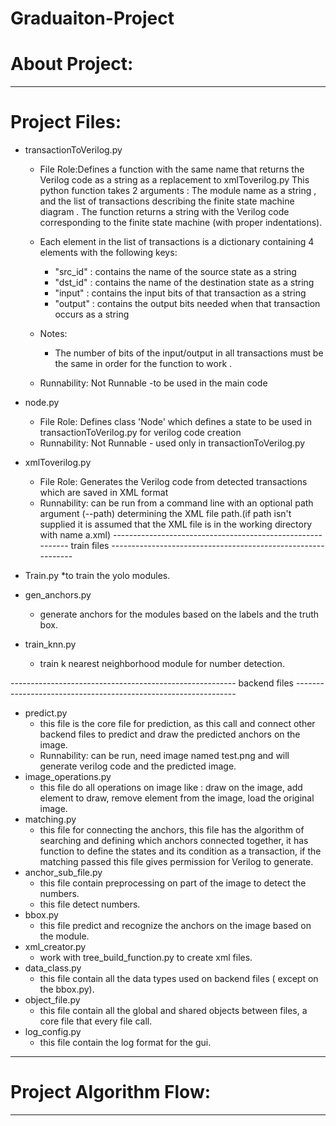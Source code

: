 # Graduaiton-Project
# About Project:
----------------------------

# Project Files:
* transactionToVerilog.py 
  * File Role:Defines a function with the same name that returns the Verilog code as a string as a replacement to xmlToverilog.py 
This python function takes 2 arguments : The module name as a string , and the list of transactions describing the finite state   machine diagram . 
  The function returns a string with the Verilog code corresponding to the finite state machine (with proper indentations).
 
  * Each element in the list of transactions is a dictionary containing 4 elements with the following keys:
    * "src_id" : contains the name of the source state as a string
    * "dst_id" : contains the name of the destination state as a string
    * "input" : contains the input bits of that transaction as a string
    * "output" : contains the output bits needed when that transaction occurs as a string

  * Notes: 
    * The number of bits of the input/output in all transactions must be the same in order for the function to work .

  * Runnability: Not Runnable -to be used in the main code 

* node.py
  * File Role: Defines class 'Node' which defines a state to be used in transactionToVerilog.py for verilog code creation
  * Runnability: Not Runnable - used only in transactionToVerilog.py
* xmlToverilog.py
  * File Role: Generates the Verilog code from detected transactions which are saved in XML format
  * Runnability: can be run from a command line with an optional path argument (--path) determining the XML file path.(if path isn't supplied it is assumed that the XML file is in the working directory with name a.xml)
----------------------------------------------------------- train files -------------------------------------------------------------
* Train.py 
  *to train the yolo modules.
* gen_anchors.py
  * generate anchors for the modules based on the labels and the truth box.
* train_knn.py
  * train k nearest neighborhood module for number detection.
  
-------------------------------------------------------- backend files ---------------------------------------------------------------
* predict.py 
  * this file is the core file for prediction, as this call and connect other backend files to predict and draw the predicted anchors on        the image.
  * Runnability: can be run, need image named test.png and will generate verilog code and the predicted image.
* image_operations.py 
  * this file do all operations on image like : draw on the image, add element to draw, remove element from the image, load the original image.
* matching.py
  * this file for connecting the anchors, this file has the algorithm of searching and defining which anchors connected together, it has function to define the states and its condition as a transaction, if the matching passed this file gives permission for Verilog to generate.
* anchor_sub_file.py 
  * this file contain preprocessing on part of the image to detect the numbers.
  * this file detect numbers.
* bbox.py 
  * this file predict and recognize the anchors on the image based on the module.
* xml_creator.py
  * work with tree_build_function.py to create xml files.
* data_class.py
  * this file contain all the data types used on backend files ( except on the bbox.py).
* object_file.py
  * this file contain all the global and shared objects between files, a core file that every file call.
* log_config.py
  * this file contain the log format for the gui.
-----------------------------------------------------------------------------------------------------------------------------------
  
# Project Algorithm Flow:
----------------------------

